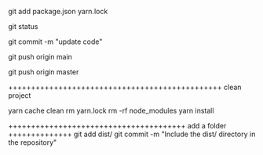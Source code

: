 git add package.json yarn.lock

git status

git commit -m "update code"

<!-- on frontend -->
git push origin main

<!-- on backend -->
git push origin master

+++++++++++++++++++++++++++++++++++++++++++++++
clean project

yarn cache clean
rm yarn.lock
rm -rf node_modules
yarn install


+++++++++++++++++++++++++++++++++++++++ add a folder ++++++++++++++
git add dist/
git commit -m "Include the dist/ directory in the repository"